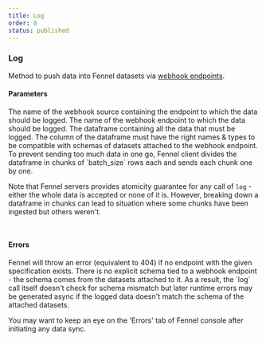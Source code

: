 ```yaml
---
title: Log
order: 0
status: published
---
```

### Log

Method to push data into Fennel datasets via [webhook endpoints](/api-reference/connectors/webhook).

#### Parameters
<Expandable title="webhook" type="str">
The name of the webhook source containing the endpoint to which the data should 
be logged.
</Expandable>

<Expandable title="endpoint" type="str">
The name of the webhook endpoint to which the data should be logged.
</Expandable>

<Expandable title="df" type="pd.Dataframe">
The dataframe containing all the data that must be logged. The column of the 
dataframe must have the right names & types to be compatible with schemas of
datasets attached to the webhook endpoint.
</Expandable>

<Expandable title="batch_size" type="int" defaultVal="1000">
To prevent sending too much data in one go, Fennel client divides the dataframe
in chunks of `batch_size` rows each and sends each chunk one by one.

Note that Fennel servers provides atomicity guarantee for any call of `log` - either
the whole data is accepted or none of it is. However, breaking down a dataframe
in chunks can lead to situation where some chunks have been ingested but others
weren't.
</Expandable>

<pre snippet="api-reference/client/log#basic" status="success" 
    message="Logging data to webhook via client"
> </pre>

#### Errors
<Expandable title="Invalid webhook endpoint">
Fennel will throw an error (equivalent to 404) if no endpoint with the given
specification exists.
</Expandable>

<Expandable title="Schema mismatch errors">
There is no explicit schema tied to a webhook endpoint - the schema comes from 
the datasets attached to it. As a result, the `log` call itself doesn't check for
schema mismatch but later runtime errors may be generated async if the logged 
data doesn't match the schema of the attached datasets.

You may want to keep an eye on the 'Errors' tab of Fennel console after 
initiating any data sync.
</Expandable>
